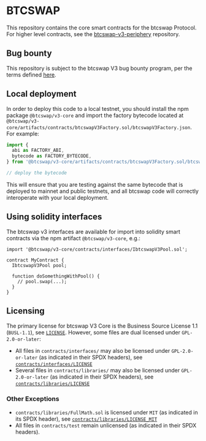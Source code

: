 # BTCSWAP


This repository contains the core smart contracts for the btcswap Protocol.
For higher level contracts, see the [btcswap-v3-periphery](https://github.com/btcswap/btcswap-v3-periphery)
repository.

## Bug bounty

This repository is subject to the btcswap V3 bug bounty program, per the terms defined [here](./bug-bounty.md).

## Local deployment

In order to deploy this code to a local testnet, you should install the npm package
`@btcswap/v3-core`
and import the factory bytecode located at
`@btcswap/v3-core/artifacts/contracts/btcswapV3Factory.sol/btcswapV3Factory.json`.
For example:

```typescript
import {
  abi as FACTORY_ABI,
  bytecode as FACTORY_BYTECODE,
} from '@btcswap/v3-core/artifacts/contracts/btcswapV3Factory.sol/btcswapV3Factory.json'

// deploy the bytecode
```

This will ensure that you are testing against the same bytecode that is deployed to
mainnet and public testnets, and all btcswap code will correctly interoperate with
your local deployment.

## Using solidity interfaces

The btcswap v3 interfaces are available for import into solidity smart contracts
via the npm artifact `@btcswap/v3-core`, e.g.:

```solidity
import '@btcswap/v3-core/contracts/interfaces/IbtcswapV3Pool.sol';

contract MyContract {
  IbtcswapV3Pool pool;

  function doSomethingWithPool() {
    // pool.swap(...);
  }
}

```

## Licensing

The primary license for btcswap V3 Core is the Business Source License 1.1 (`BUSL-1.1`), see [`LICENSE`](./LICENSE). However, some files are dual licensed under `GPL-2.0-or-later`:

- All files in `contracts/interfaces/` may also be licensed under `GPL-2.0-or-later` (as indicated in their SPDX headers), see [`contracts/interfaces/LICENSE`](./contracts/interfaces/LICENSE)
- Several files in `contracts/libraries/` may also be licensed under `GPL-2.0-or-later` (as indicated in their SPDX headers), see [`contracts/libraries/LICENSE`](contracts/libraries/LICENSE)

### Other Exceptions

- `contracts/libraries/FullMath.sol` is licensed under `MIT` (as indicated in its SPDX header), see [`contracts/libraries/LICENSE_MIT`](contracts/libraries/LICENSE_MIT)
- All files in `contracts/test` remain unlicensed (as indicated in their SPDX headers).
